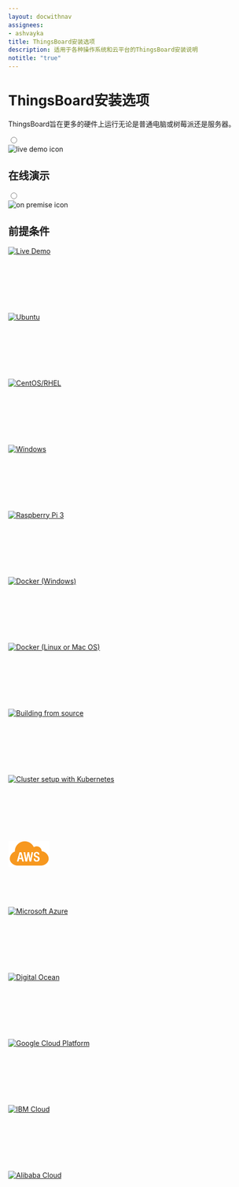```yaml
---
layout: docwithnav
assignees:
- ashvayka
title: ThingsBoard安装选项
description: 适用于各种操作系统和云平台的ThingsBoard安装说明
notitle: "true"
---
```


<div class="installation-options">
    <div class="install-options-header">
       <div class="install-options-hero">
          <div class="container">
            <div class="install-options-hero-content">
                <h1>ThingsBoard安装选项</h1>
                <div class="install-options-description">
                    <p>
ThingsBoard旨在更多的硬件上运行无论是普通电脑或树莓派还是服务器。
                    </p>
                </div>
            </div>            
            <div class="col-lg-12 deployment-container">
                <div class="deployment-selector">
                    <div class="deployment" data-toggle="#liveDemo">
                        <input type="radio" class="magic-radio" name="deployment-radio-selector" id="DeploymentLiveDemo" value="Deployment Live Demo Details">
                        <label for="DeploymentLiveDemo">
                            <div class="deployment-icon-div d-inline-block">
                                <img src="/images/install/live-demo.png" alt="live demo icon" class="live-demo-icon d-inline">
                            </div>
                            <h2 class="d-none d-md-inline-block">在线演示</h2>
                        </label>
                    </div>
                    <div class="deployment" data-toggle="#onPremise">
                        <input type="radio" class="magic-radio" name="deployment-radio-selector" id="DeploymentOnPremise" value="Deployment On Premise Details">
                        <label for="DeploymentOnPremise">
                            <div class="deployment-icon-div d-inline-block">
                                <img src="/images/install/on-premise.png" alt="on premise icon" class="on-premise-icon d-inline">
                            </div>
                            <h2 class="d-none d-md-inline-block">前提条件</h2>
                        </label>
                    </div>
                    <!-- <div class="deployment" data-toggle="#cloud">
                        <input type="radio" class="magic-radio" name="deployment-radio-selector" id="DeploymentCloud" value="Deployment Cloud Details">
                        <label for="DeploymentCloud">
                            <div class="deployment-icon-div d-inline-block">
                                <img src="/images/install/cloud.png" alt="cloud icon" class="cloud-icon d-inline">
                            </div>
                            <h2 class="d-none d-md-inline-block">云</h2>
                        </label>
                    </div> -->
                </div>
                <div class="deployment-div">
                    <div class="container">
                        <div class="deployment-section deployment-live-demo" id="liveDemo">
                            <div class="deployment-cards">
                                <div class="deployment-cards-container">
                                    <div class="deployment-card-block">
                                        <a href="https://demo.thingsboard.io/signup">
                                            <span>
                                                <div class="deployment-logo" style="height:134px">
                                                    <img width="" src="/images/install/live-demo/signup-ce.png" title="Live Demo" alt="Live Demo">
                                                 </div>
                                            </span>
                                        </a>
                                    </div>
                                </div>
                            </div>
                        </div>
                        <div class="deployment-section deployment-on-premise" id="onPremise">
                           <div class="deployment-cards">
                                <div class="deployment-cards-container">
                                    <div class="deployment-card-block">
                                        <a href="/docs/user-guide/install/ubuntu/">
                                            <span>
                                                <div class="deployment-logo" style="height:134px">
                                                    <img width="" src="/images/install/platform/ubuntu.png" title="Ubuntu" alt="Ubuntu">
                                                 </div>
                                            </span>
                                        </a>
                                    </div>
                                    <div class="deployment-card-block">
                                        <a href="/docs/user-guide/install/rhel/">
                                            <span>
                                                <div class="deployment-logo" style="height:134px">
                                                    <img width="" src="/images/install/platform/centos-redhat.png" title="CentOS/RHEL" alt="CentOS/RHEL">
                                                 </div>
                                            </span>
                                        </a>
                                    </div>
                                    <div class="deployment-card-block">
                                        <a href="/docs/user-guide/install/windows/">
                                            <span>
                                                <div class="deployment-logo" style="height:134px">
                                                    <img width="" src="/images/install/platform/windows.png" title="Windows" alt="Windows">
                                                 </div>
                                            </span>
                                        </a>
                                    </div>
                                    <div class="deployment-card-block">
                                        <a href="/docs/user-guide/install/rpi/">
                                            <span>
                                                <div class="deployment-logo" style="height:134px">
                                                    <img width="" src="/images/install/platform/rpi3.jpg" title="Raspberry Pi 3" alt="Raspberry Pi 3">
                                                 </div>
                                            </span>
                                        </a>
                                    </div>
                                    <div class="deployment-card-block">
                                        <a href="/docs/user-guide/install/docker-windows/">
                                            <span>
                                                <div class="deployment-logo" style="height:134px">
                                                    <img width="" src="/images/install/platform/docker-windows.png" title="Docker (Windows)" alt="Docker (Windows)">
                                                 </div>
                                            </span>
                                        </a>
                                    </div>
                                    <div class="deployment-card-block">
                                        <a href="/docs/user-guide/install/docker/">
                                            <span>
                                                <div class="deployment-logo" style="height:134px">
                                                    <img width="" src="/images/install/platform/docker-linux-macos.png" title="Docker (Linux or Mac OS)" alt="Docker (Linux or Mac OS)">
                                                 </div>
                                            </span>
                                        </a>
                                    </div>
                                    <div class="deployment-card-block">
                                        <a href="/docs/user-guide/install/building-from-source/">
                                            <span>
                                                <div class="deployment-logo" style="height:134px">
                                                    <img width="" src="/images/install/platform/sources.png" title="Building from source" alt="Building from source">
                                                 </div>
                                            </span>
                                        </a>
                                    </div>
                                    <div class="deployment-card-block">
                                        <a href="/docs/user-guide/install/cluster-setup/">
                                            <span>
                                                <div class="deployment-logo" style="height:134px">
                                                    <img width="" src="/images/install/platform/cluster.png" title="Cluster setup with Kubernetes" alt="Cluster setup with Kubernetes">
                                                 </div>
                                            </span>
                                        </a>
                                    </div>
                               </div>                    
                            </div>                        
                        </div>
                        <div class="deployment-section deployment-cloud" id="cloud">
                            <div class="deployment-cards">                  
                                <div class="deployment-cards-container">
                                    <div class="deployment-card-block">
                                        <a href="/docs/user-guide/install/aws/">
                                            <span>
                                                <div class="deployment-logo" style="height:134px">
                                                    <img width="" src="/images/install/cloud/aws.svg" title="AWS" alt="AWS">
                                                 </div>
                                            </span>
                                        </a>
                                    </div>
                                    <div class="deployment-card-block">
                                        <a href="/docs/user-guide/install/azure/">
                                            <span>
                                                <div class="deployment-logo coming-soon" style="height:134px">
                                                    <img width="" src="/images/install/cloud/azure.png" title="Microsoft Azure" alt="Microsoft Azure">
                                                 </div>
                                            </span>
                                        </a>
                                    </div>
                                    <div class="deployment-card-block">
                                        <a href="/docs/user-guide/install/digital-ocean/">
                                            <span>
                                                <div class="deployment-logo" style="height:134px">
                                                    <img width="" src="/images/install/cloud/digitalocean.png" title="Digital Ocean" alt="Digital Ocean">
                                                 </div>
                                            </span>
                                        </a>
                                    </div>
                                    <div class="deployment-card-block">
                                        <a href="/docs/user-guide/install/gcp/">
                                            <span>
                                                <div class="deployment-logo coming-soon" style="height:134px">
                                                    <img width="" src="/images/install/cloud/gcp.png" title="Google Cloud Platform" alt="Google Cloud Platform">
                                                 </div>
                                            </span>
                                        </a>
                                    </div>
                                    <div class="deployment-card-block">
                                        <a href="/docs/user-guide/install/ibm-cloud/">
                                            <span>
                                                <div class="deployment-logo coming-soon" style="height:134px">
                                                    <img width="" src="/images/install/cloud/ibm-cloud.png" title="IBM Cloud" alt="IBM Cloud">
                                                 </div>
                                            </span>
                                        </a>
                                    </div>
                                    <div class="deployment-card-block">
                                        <a href="/docs/user-guide/install/alibaba-cloud/">
                                            <span>
                                                <div class="deployment-logo coming-soon" style="height:134px">
                                                    <img width="" src="/images/install/cloud/alibaba-cloud.jpg" title="Alibaba Cloud" alt="Alibaba Cloud">
                                                 </div>
                                            </span>
                                        </a>
                                    </div>
                               </div>                    
                            </div>                                                      
                        </div>
                    </div>
                </div>    
            </div>
          </div>
       </div>
    </div>
</div>


<script type="text/javascript">

    inViewportDefer(function() {
        $(".deployment-cards .deployment-cards-container .deployment-card-block").inViewport(function(px){
            if(px >= 10) {
                $(this).addClass("animated zoomIn");
                return true;
            }
        });
    });

    jqueryDefer(function () {
    
        window.addEventListener('popstate', onPopStateCeInstallOptions);
        
        onPopStateCeInstallOptions();
        
        $('.deployment-selector .deployment').click(function(event) {
            event.preventDefault();            
            var id = $(this).attr("data-toggle");
            var param = 'ceInstallType';
            var params = Qs.parse(window.location.search, { ignoreQueryPrefix: true });
            params[param] = id.substring(1);
            
            var newurl = window.location.protocol + "//" + window.location.host + window.location.pathname + '?' + Qs.stringify(params);
            
            if (window.location.hash) {
                newurl += window.location.hash;
            }
            
            window.history.pushState({ path: newurl }, '', newurl);
            selectTargetCeInstallOption(id);
        });
    });
    
    function onPopStateCeInstallOptions() {
            var params = Qs.parse(window.location.search, { ignoreQueryPrefix: true });
            var targetId = params['ceInstallType'];
            if (!targetId) {
                targetId = 'onPremise';
            }
            selectTargetCeInstallOption('#'+targetId);
    }
        
    function selectTargetCeInstallOption(targetId) {
         $(".deployment-selector .deployment").removeClass("active");         
         $(".deployment-selector .deployment[data-toggle='"+targetId+"']").addClass("active");
         $(".deployment-selector .deployment[data-toggle='"+targetId+"'] .magic-radio").prop("checked", true);
         
         $('.deployment-div .deployment-section').removeClass("active");
         $('.deployment-div .deployment-section'+targetId).addClass("active");
         
         $('.deployment-div .deployment-section' + targetId + ' .deployment-card-block').addClass("animated zoomIn");
    }   

</script>